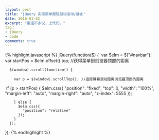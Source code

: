 ```yaml
---
layout: post
title: "jQuery 实现菜单跟随鼠标滚动/静止"
date: 2016-03-02
excerpt: "废话不多说，上代码。"
tag：
- jQuery
- Code
comments: true
---
```


{% highlight javascript %}
jQuery(function($) {
​
      var $elm = $("#navbar");
      var startPos = $elm.offset().top; //获得菜单到浏览器顶部的距离

      $(window).scroll(function() {

        var p = $(window).scrollTop(); //追踪屏幕滚动距离浏览器顶部的距离
​
        if (p > startPos) {
          $elm.css({
            "position": "fixed",
            "top": 0,
            "width": "100%",
            "margin-left": "auto",
            "margin-right": "auto",
            "z-index": 5555
            });

        } else {
          $elm.css({
            "position": "relative"
          });
        }
      });
});
{% endhighlight %}
